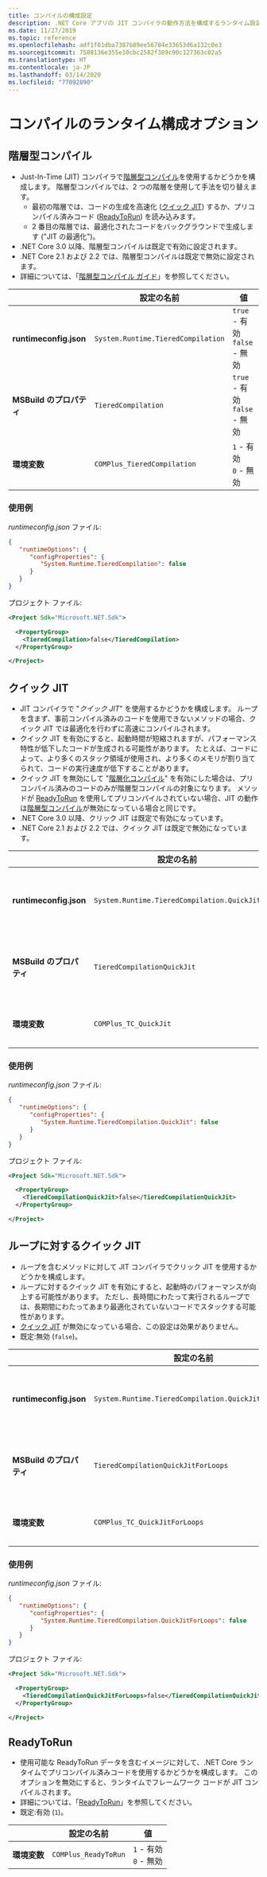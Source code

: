 ```yaml
---
title: コンパイルの構成設定
description: .NET Core アプリの JIT コンパイラの動作方法を構成するランタイム設定について説明します。
ms.date: 11/27/2019
ms.topic: reference
ms.openlocfilehash: adf1f01dba7387b89ee56784e33653d6a132c0e3
ms.sourcegitcommit: 7588136e355e10cbc2582f389c90c127363c02a5
ms.translationtype: HT
ms.contentlocale: ja-JP
ms.lasthandoff: 03/14/2020
ms.locfileid: "77092890"
---
```

# <a name="run-time-configuration-options-for-compilation"></a>コンパイルのランタイム構成オプション

## <a name="tiered-compilation"></a>階層型コンパイル

- Just-In-Time (JIT) コンパイラで[階層型コンパイル](../whats-new/dotnet-core-3-0.md#tiered-compilation)を使用するかどうかを構成します。 階層型コンパイルでは、2 つの階層を使用して手法を切り替えます。
  - 最初の階層では、コードの生成を高速化 ([クイック JIT](#quick-jit)) するか、プリコンパイル済みコード ([ReadyToRun](#readytorun)) を読み込みます。
  - 2 番目の階層では、最適化されたコードをバックグラウンドで生成します ("JIT の最適化")。
- .NET Core 3.0 以降、階層型コンパイルは既定で有効に設定されます。
- .NET Core 2.1 および 2.2 では、階層型コンパイルは既定で無効に設定されます。
- 詳細については、「[階層型コンパイル ガイド](https://github.com/dotnet/runtime/blob/master/docs/design/features/tiered-compilation-guide.md)」を参照してください。

| | 設定の名前 | 値 |
| - | - | - |
| **runtimeconfig.json** | `System.Runtime.TieredCompilation` | `true` - 有効<br/>`false` - 無効 |
| **MSBuild のプロパティ** | `TieredCompilation` | `true` - 有効<br/>`false` - 無効 |
| **環境変数** | `COMPlus_TieredCompilation` | `1` - 有効<br/>`0` - 無効 |

### <a name="examples"></a>使用例

*runtimeconfig.json* ファイル:

```json
{
   "runtimeOptions": {
      "configProperties": {
         "System.Runtime.TieredCompilation": false
      }
   }
}
```

プロジェクト ファイル:

```xml
<Project Sdk="Microsoft.NET.Sdk">

  <PropertyGroup>
    <TieredCompilation>false</TieredCompilation>
  </PropertyGroup>

</Project>
```

## <a name="quick-jit"></a>クイック JIT

- JIT コンパイラで "*クイック JIT*" を使用するかどうかを構成します。 ループを含まず、事前コンパイル済みのコードを使用できないメソッドの場合、クイック JIT では最適化を行わずに高速にコンパイルされます。
- クイック JIT を有効にすると、起動時間が短縮されますが、パフォーマンス特性が低下したコードが生成される可能性があります。 たとえば、コードによって、より多くのスタック領域が使用され、より多くのメモリが割り当てられて、コードの実行速度が低下することがあります。
- クイック JIT を無効にして "[階層化コンパイル](#tiered-compilation)" を有効にした場合は、プリコンパイル済みのコードのみが階層型コンパイルの対象になります。 メソッドが [ReadyToRun](#readytorun) を使用してプリコンパイルされていない場合、JIT の動作は[階層型コンパイル](#tiered-compilation)が無効になっている場合と同じです。
- .NET Core 3.0 以降、クリック JIT は既定で有効になっています。
- .NET Core 2.1 および 2.2 では、クイック JIT は既定で無効になっています。

| | 設定の名前 | 値 |
| - | - | - |
| **runtimeconfig.json** | `System.Runtime.TieredCompilation.QuickJit` | `true` - 有効<br/>`false` - 無効 |
| **MSBuild のプロパティ** | `TieredCompilationQuickJit` | `true` - 有効<br/>`false` - 無効 |
| **環境変数** | `COMPlus_TC_QuickJit` | `1` - 有効<br/>`0` - 無効 |

### <a name="examples"></a>使用例

*runtimeconfig.json* ファイル:

```json
{
   "runtimeOptions": {
      "configProperties": {
         "System.Runtime.TieredCompilation.QuickJit": false
      }
   }
}
```

プロジェクト ファイル:

```xml
<Project Sdk="Microsoft.NET.Sdk">

  <PropertyGroup>
    <TieredCompilationQuickJit>false</TieredCompilationQuickJit>
  </PropertyGroup>

</Project>
```

## <a name="quick-jit-for-loops"></a>ループに対するクイック JIT

- ループを含むメソッドに対して JIT コンパイラでクリック JIT を使用するかどうかを構成します。
- ループに対するクイック JIT を有効にすると、起動時のパフォーマンスが向上する可能性があります。 ただし、長時間にわたって実行されるループでは、長期間にわたってあまり最適化されていないコードでスタックする可能性があります。
- [クイック JIT](#quick-jit) が無効になっている場合、この設定は効果がありません。
- 既定:無効 (`false`)。

| | 設定の名前 | 値 |
| - | - | - |
| **runtimeconfig.json** | `System.Runtime.TieredCompilation.QuickJitForLoops` | `false` - 無効<br/>`true` - 有効 |
| **MSBuild のプロパティ** | `TieredCompilationQuickJitForLoops` | `false` - 無効<br/>`true` - 有効 |
| **環境変数** | `COMPlus_TC_QuickJitForLoops` | `0` - 無効<br/>`1` - 有効 |

### <a name="examples"></a>使用例

*runtimeconfig.json* ファイル:

```json
{
   "runtimeOptions": {
      "configProperties": {
         "System.Runtime.TieredCompilation.QuickJitForLoops": false
      }
   }
}
```

プロジェクト ファイル:

```xml
<Project Sdk="Microsoft.NET.Sdk">

  <PropertyGroup>
    <TieredCompilationQuickJitForLoops>false</TieredCompilationQuickJitForLoops>
  </PropertyGroup>

</Project>
```

## <a name="readytorun"></a>ReadyToRun

- 使用可能な ReadyToRun データを含むイメージに対して、.NET Core ランタイムでプリコンパイル済みコードを使用するかどうかを構成します。 このオプションを無効にすると、ランタイムでフレームワーク コードが JIT コンパイルされます。
- 詳細については、「[ReadyToRun](../whats-new/dotnet-core-3-0.md#readytorun-images)」を参照してください。
- 既定:有効 (`1`)。

| | 設定の名前 | 値 |
| - | - | - |
| **環境変数** | `COMPlus_ReadyToRun` | `1` - 有効<br/>`0` - 無効 |
